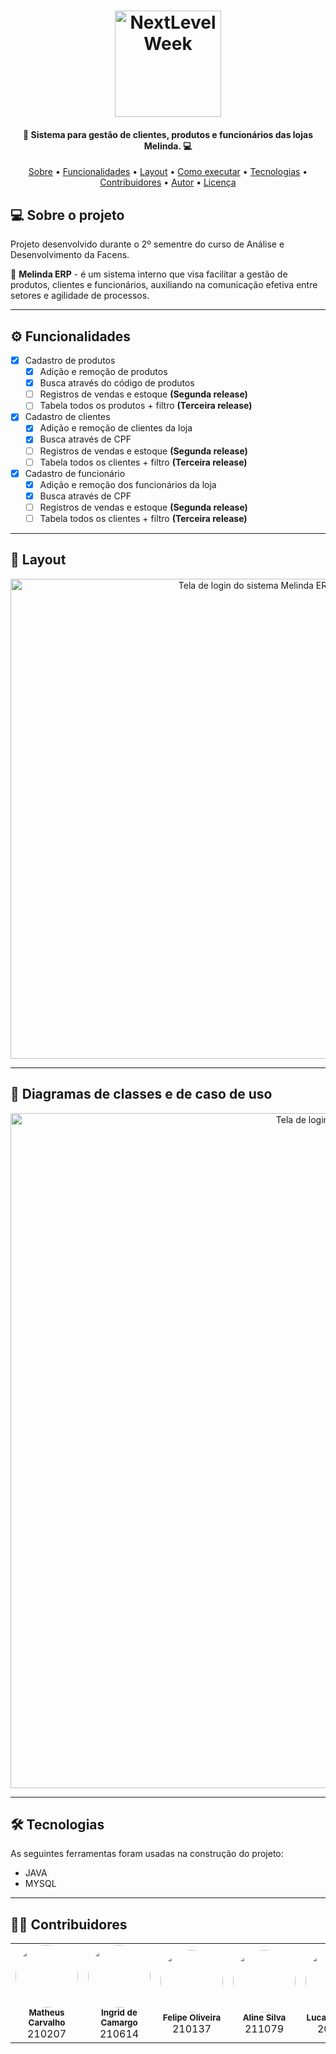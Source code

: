 <h1 align="center">
    <img alt="NextLevelWeek" title="#NextLevelWeek" src="https://i.ibb.co/kJ9MSxm/melida-logo-v2.png" width="170" />
</h1>

<h4 align="center"> 
	 👗 Sistema para gestão de clientes, produtos e funcionários das lojas Melinda. 💻
</h4>

<p align="center">
 <a href="#-sobre-o-projeto">Sobre</a> •
 <a href="#-funcionalidades">Funcionalidades</a> •
 <a href="#-layout">Layout</a> • 
 <a href="#-como-executar-o-projeto">Como executar</a> • 
 <a href="#-tecnologias">Tecnologias</a> • 
 <a href="#-contribuidores">Contribuidores</a> • 
 <a href="#-autor">Autor</a> • 
 <a href="#user-content--licença">Licença</a>
</p>


## 💻 Sobre o projeto

Projeto desenvolvido durante o 2º sementre do curso de Análise e Desenvolvimento da Facens.

👗 **Melinda ERP** - é um sistema interno que visa facilitar a gestão de produtos, clientes e funcionários, auxiliando na comunicação efetiva entre setores e agilidade de processos.

---

## ⚙️ Funcionalidades

- [x] Cadastro de produtos
  - [x] Adição e remoção de produtos
  - [x] Busca através do código de produtos
  - [ ] Registros de vendas e estoque **(Segunda release)**
  - [ ] Tabela todos os produtos + filtro **(Terceira release)**

- [x] Cadastro de clientes
  - [x] Adição e remoção de clientes da loja
  - [x] Busca através de CPF
  - [ ] Registros de vendas e estoque **(Segunda release)** 
  - [ ] Tabela todos os clientes + filtro **(Terceira release)**

- [x] Cadastro de funcionário
  - [x] Adição e remoção dos funcionários da loja
  - [x] Busca através de CPF
  - [ ] Registros de vendas e estoque **(Segunda release)**
  - [ ] Tabela todos os clientes + filtro **(Terceira release)**
  
---

## 🎨 Layout

<p align="center">
    <img alt="Tela de login do sistema Melinda ERP" src="https://i.ibb.co/8NLPSg5/login.jpg" width="768px">
</p>

---

## 📑 Diagramas de classes e de caso de uso

<p align="center">
    <img alt="Tela de login do sistema Melinda ERP" src="https://i.ibb.co/MDTCvys/diagramas.jpg" width="1080px">
</p>

---

## 🛠 Tecnologias

As seguintes ferramentas foram usadas na construção do projeto:

- JAVA
- MYSQL

---

## 👨‍💻 Contribuidores

<table>
  <tr>
    <td align="center"><img style="border-radius: 50%;" src="https://i.ibb.co/cTtcsPk/matheus.jpg" width="100px;" alt=""/><br /><sub><b>Matheus Carvalho</b></sub><br />210207</td>
    <td align="center"><img style="border-radius: 50%;" src="https://i.ibb.co/RBM971S/ingrid.jpg" width="100px;" alt=""/><br /><sub><b>Ingrid de Camargo</b></sub><br />210614</td>
    <td align="center"><img style="border-radius: 50%;" src="https://i.ibb.co/fFvKBKR/felipe.jpg" width="100px;" alt=""/><br /><sub><b>Felipe Oliveira</b></sub><br />210137</td>
    <td align="center"><img style="border-radius: 50%;" src="https://i.ibb.co/jkqnQ4m/aline.jpg" width="100px;" alt=""/><br /><sub><b>Aline Silva</b></sub><br />211079</td>
    <td align="center"><img style="border-radius: 50%;" src="https://i.ibb.co/2Z1KVYF/lucas.jpg" width="100px;" alt=""/><br /><sub><b>Lucas Eduardo</b></sub><br />200739</td>
  </tr>
</table>

